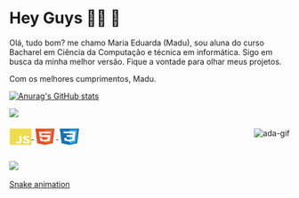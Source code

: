 # Hey Guys 🌼🌙 🌱

Olá, tudo bom?
me chamo Maria Eduarda (Madu), sou aluna do curso Bacharel em Ciência da Computação e técnica em informática. Sigo em busca da minha melhor versão. Fique a vontade para olhar meus projetos.

Com os melhores cumprimentos,
Madu.

 <a href="https://github.com/adagif">

  ![Anurag's GitHub stats](https://github-readme-stats.vercel.app/api?username=adagif&show_icons=true&theme=radical)
 
 <img height="180em" src="https://github-readme-stats.vercel.app/api/top-langs/?username=adagif&layout=compact&langs_count=16&theme=dark"/>
</div>

<div style="display: inline_block"><br>
  <img align="center" alt="Ada-Js" height="30" width="40" src="https://raw.githubusercontent.com/devicons/devicon/master/icons/javascript/javascript-plain.svg">

  <img align="center" alt="ada-HTML" height="30" width="40" src="https://raw.githubusercontent.com/devicons/devicon/master/icons/html5/html5-original.svg">

  <img align="center" alt="ada-CSS" height="30" width="40" src="https://raw.githubusercontent.com/devicons/devicon/master/icons/css3/css3-original.svg">

  <img align="right" alt="ada-gif" src="https://media.discordapp.net/attachments/990348216534978600/1114205367698731108/fofito.gif">

  
  ##
 
<div> 


  <a href="https://www.linkedin.com/in/maria-eduarda-madu/" target="_blank"><img src="https://img.shields.io/badge/-LinkedIn-%230077B5?style=for-the-badge&logo=linkedin&logoColor=white" target="_blank"></a> 
 
  [Snake animation](https://github.com/adagif/adagif/blob/output/github-contribution-grid-snake.svg)
 
</div>

